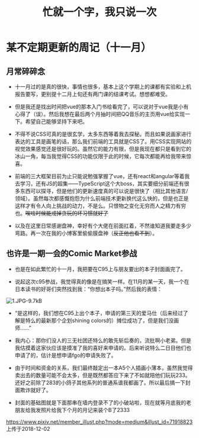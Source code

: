 ﻿---
title: 忙就一个字，我只说一次
tags: 
      - 杂谈
---

某不定期更新的周记（十一月）
=================================

月常碎碎念
-------------------------

- 十一月过的是真的很快，事情也很多，基本上这个学期上的课都有实验和上机报告要写，更别提十二月上旬还有两门课的结课考试。想想都难受。<!--more-->

- 但是我还是找出时间把vue的那本入门书给看完了，可以说对于vue我是小有心得了（误）。然后我想在最后两个月抽时间把QQ音乐的主页用vue给实现一下。希望自己能够坚持下来吧。

- 不得不说CSS可真的是很玄学，太多东西等着我去探秘。而且如果说画家进行表达的工具是画笔的话，那么我们前端的工具就是CSS了。用CSS实现网站的视觉效果感觉还是很好玩的。虽然它的能力有限，但是我现在都只是看到它的冰山一角，每当我觉得CSS的功能仅限于此的时候，它每次都能再给我带来惊喜。

- 前端的三大框架目前为止只能说勉强掌握了vue，还有react和angular等着我去学习，还有JS的超集——TypeScript这个大boss，其实要细分前端还有很多东西可以探寻，但是他们的更新速度真的可以说是很快了（相比其他语言/领域）。虽然每次都感慨抱怨为什么前端技术更新换代这么快的，但是也正是这样才有令人向上挑战的动力，不是么。只恨物之变化无穷而人之精力有穷也。~~唉啥时候能戒掉贪玩的坏习惯就好了~~

- 以及在这里日常感谢盘神，幸好有个大佬在前面扛着，不然谁知道我要走多少弯路。再一次在我的小博客里偷偷膜盘神（~~反正他也看不到~~）。

也许是一期一会的Comic Market参战
--------------------------

- 也是在如此繁忙的十一月，我把要在C95上与朋友要出的本子封面画完了。

- 说起这次c95参战，我觉得真的像是在搞笑一样。在11月的某一天，我一个在日本读书的好哥们突然找到我：“你想出本子吗。”然后我的表情：

![1.JPG-9.7kB][1]

- “是这样的，我们想在C95上出个本子，申请的第三天的爱马仕（后来经过了解是特么的最新那个企划shining colors的）摊位成功了，但是我们没画师……”

- 我内心：那你们没人的三无社团还特么的敢先斩后奏的，流批啊小老弟。但是我估摸着这家伙应该是摸准了我的喜好来申请的。后来听说特么二日目他们也申请了的，估计是想申请fgo的申请失败了。

- 由于时间和资金的关系，我们最终敲定出一本A5个人插画小薄本，虽然我觉得卖出去的数量可能不会太多，但是既然都答应下来了不如就陪他们玩玩233。还好之前除了283的小鸽子其他系列的普通系谱我都画了。所以最后搞一下封面欺诈就好了。

- 封面的基础图就是下面那串在墙内登录不了的小破站啦，现在就等月底我的老朋友给我发照片给我下个月的月记来装个B了2333

https://www.pixiv.net/member_illust.php?mode=medium&illust_id=71918823
<br>
上传于2018-12-02


  [1]: http://static.zybuluo.com/feiyyx/7ht9w3vl3nk1kpvuz9mozwt2/1.JPG